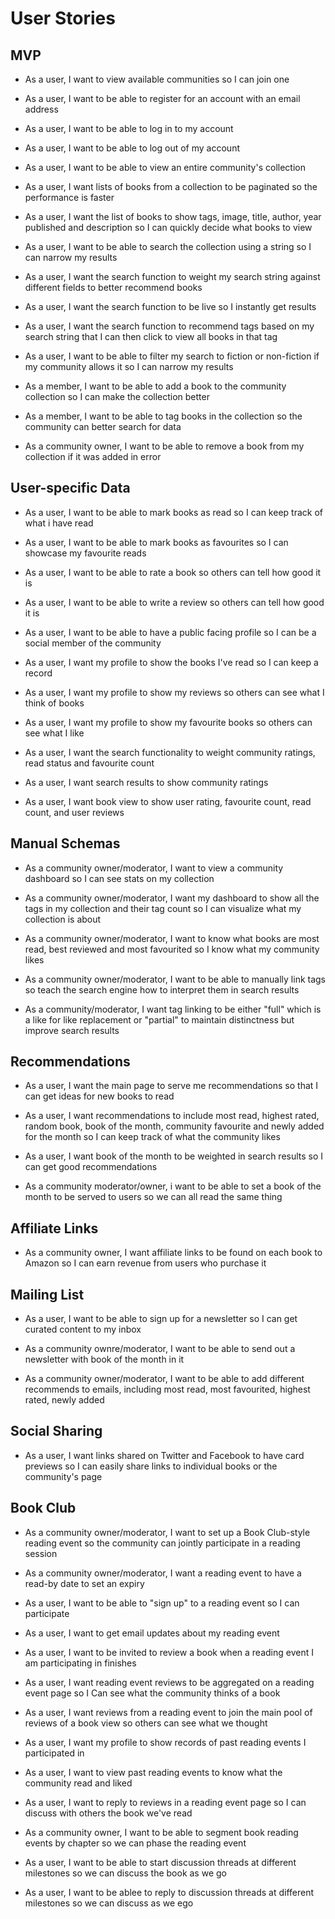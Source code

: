 # User Stories

## MVP

* As a user, I want to view available communities so I can join one

* As a user, I want to be able to register for an account with an email address
* As a user, I want to be able to log in to my account
* As a user, I want to be able to log out of my account

* As a user, I want to be able to view an entire community's collection
* As a user, I want lists of books from a collection to be paginated so the performance is faster
* As a user, I want the list of books to show tags, image, title, author, year published and description so I can quickly decide what books to view

* As a user, I want to be able to search the collection using a string so I can narrow my results
* As a user, I want the search function to weight my search string against different fields to better recommend books
* As a user, I want the search function to be live so I instantly get results
* As a user, I want the search function to recommend tags based on my search string that I can then click to view all books in that tag
* As a user, I want to be able to filter my search to fiction or non-fiction if my community allows it so I can narrow my results

* As a member, I want to be able to add a book to the community collection so I can make the collection better
* As a member, I want to be able to tag books in the collection so the community can better search for data

* As a community owner, I want to be able to remove a book from my collection if it was added in error

## User-specific Data

* As a user, I want to be able to mark books as read so I can keep track of what i have read
* As a user, I want to be able to mark books as favourites so I can showcase my favourite reads
* As a user, I want to be able to rate a book so others can tell how good it is
* As a user, I want to be able to write a review so others can tell how good it is

* As a user, I want to be able to have a public facing profile so I can be a social member of the community
* As a user, I want my profile to show the books I've read so I can keep a record
* As a user, I want my profile to show my reviews so others can see what I think of books
* As a user, I want my profile to show my favourite books so others can see what I like

* As a user, I want the search functionality to weight community ratings, read status and favourite count

* As a user, I want search results to show community ratings
* As a user, I want book view to show user rating, favourite count, read count, and user reviews

## Manual Schemas

* As a community owner/moderator, I want to view a community dashboard so I can see stats on my collection
* As a community owner/moderator, I want my dashboard to show all the tags in my collection and their tag count so I can visualize what my collection is about
* As a community owner/moderator, I want to know what books are most read, best reviewed and most favourited so I know what my community likes

* As a community owner/moderator, I want to be able to manually link tags so teach the search engine how to interpret them in search results
* As a community/moderator, I want tag linking to be either "full" which is a like for like replacement or "partial" to maintain distinctness but improve search results

## Recommendations

* As a user, I want the main page to serve me recommendations so that I can get ideas for new books to read
* As a user, I want recommendations to include most read, highest rated, random book, book of the month, community favourite and newly added for the month so I can keep track of what the community likes
* As a user, I want book of the month to be weighted in search results so I can get good recommendations

* As a community moderator/owner, i want to be able to set a book of the month to be served to users so we can all read the same thing

## Affiliate Links

* As a community owner, I want affiliate links to be found on each book to Amazon so I can earn revenue from users who purchase it

## Mailing List

* As a user, I want to be able to sign up for a newsletter so I can get curated content to my inbox

* As a community ownre/moderator, I want to be able to send out a newsletter with book of the month in it
* As a community owner/moderator, I want to be able to add different recommends to emails, including most read, most favourited, highest rated, newly added

## Social Sharing

* As a user, I want links shared on Twitter and Facebook to have card previews so I can easily share links to individual books or the community's page

## Book Club

* As a community owner/moderator, I want to set up a Book Club-style reading event so the community can jointly participate in a reading session
* As a community owner/moderator, I want a reading event to have a read-by date to set an expiry
* As a user, I want to be able to "sign up" to a reading event so I can participate
* As a user, I want to get email updates about my reading event
* As a user, I want to be invited to review a book when a reading event I am participating in finishes
* As a user, I want reading event reviews to be aggregated on a reading event page so I Can see what the community thinks of a book
* As a user, I want reviews from a reading event to join the main pool of reviews of a book view so others can see what we thought
* As a user, I want my profile to show records of past reading events I participated in
* As a user, I want to view past reading events to know what the community read and liked

* As a user, I want to reply to reviews in a reading event page so I can discuss with others the book we've read

* As a community owner, I want to be able to segment book reading events by chapter so we can phase the reading event
* As a user, I want to be able to start discussion threads at different milestones so we can discuss the book as we go
* As a user, I want to be ablee to reply to discussion threads at different milestones so we can discuss as we ego